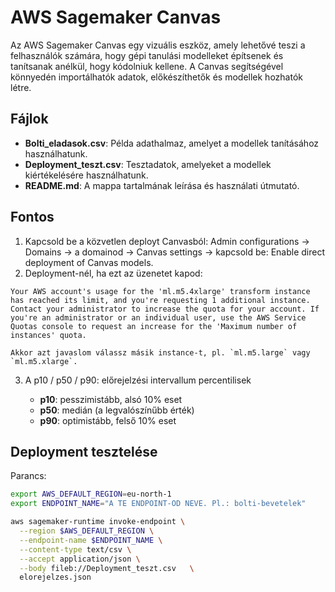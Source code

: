 # AWS Sagemaker Canvas

Az AWS Sagemaker Canvas egy vizuális eszköz, amely lehetővé teszi a felhasználók számára, hogy gépi tanulási modelleket építsenek és tanítsanak anélkül, hogy kódolniuk kellene. A Canvas segítségével könnyedén importálhatók adatok, előkészíthetők és modellek hozhatók létre.

## Fájlok

- **Bolti_eladasok.csv**: Példa adathalmaz, amelyet a modellek tanításához használhatunk.
- **Deployment_teszt.csv**: Tesztadatok, amelyeket a modellek kiértékelésére használhatunk.
- **README.md**: A mappa tartalmának leírása és használati útmutató.

## Fontos

1. Kapcsold be a közvetlen deployt Canvasból: Admin configurations → Domains → a domainod → Canvas settings → kapcsold be: Enable direct deployment of Canvas models.
2. Deployment-nél, ha ezt az üzenetet kapod:
```
Your AWS account's usage for the 'ml.m5.4xlarge' transform instance has reached its limit, and you're requesting 1 additional instance. Contact your administrator to increase the quota for your account. If you're an administrator or an individual user, use the AWS Service Quotas console to request an increase for the 'Maximum number of instances' quota.
```
    Akkor azt javaslom válassz másik instance-t, pl. `ml.m5.large` vagy `ml.m5.xlarge`.

3. A p10 / p50 / p90: előrejelzési intervallum percentilisek

    - **p10**: pesszimistább, alsó 10% eset
    - **p50**: medián (a legvalószínűbb érték)
    - **p90**: optimistább, felső 10% eset

## Deployment tesztelése

Parancs:

```bash
export AWS_DEFAULT_REGION=eu-north-1
export ENDPOINT_NAME="A TE ENDPOINT-OD NEVE. Pl.: bolti-bevetelek"
```

```bash
aws sagemaker-runtime invoke-endpoint \
  --region $AWS_DEFAULT_REGION \
  --endpoint-name $ENDPOINT_NAME \
  --content-type text/csv \
  --accept application/json \
  --body fileb://Deployment_teszt.csv   \
  elorejelzes.json
```
